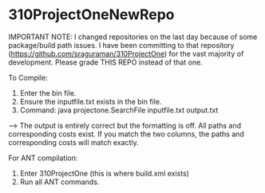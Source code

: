 # 310ProjectOneNewRepo
IMPORTANT NOTE:
I changed repositories on the last day because of some package/build path issues. I have been committing to 
that repository (https://github.com/sraguraman/310ProjectOne) for the vast majority of development. 
Please grade THIS REPO instead of that one. 

To Compile:
1) Enter the bin file.
2) Ensure the inputfile.txt exists in the bin file.
3) Command: java projectone.SearchFile inputfile.txt output.txt 

--> The output is entirely correct but the formatting is off. All paths and corresponding costs exist.
If you match the two columns, the paths and corresponding costs will match exactly.

For ANT compilation:
1) Enter 310ProjectOne (this is where build.xml exists)
2) Run all ANT commands. 

